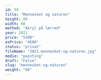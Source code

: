 ```yaml
---
id: 59
title: "Mennesket og naturen"
height: 80
width: 60
method: "Akryl på lærred"
year: 2021
price: "5200"
exPrice: "4500"
status: "privat"
fileName: "2021-mennesket-og-naturen.jpg"
medie: "painting"
draft: "False"
slug: "mennesket-og-naturen"
weight: "60"
---
```

